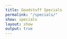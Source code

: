 ```yaml
---
title: Goodstuff Specials
permalink: "/specials/"
show: specials
layout: show
output: true
---
```


